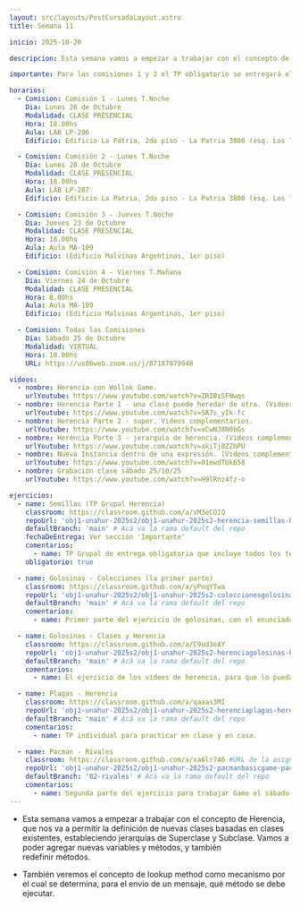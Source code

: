 ```yaml
---
layout: src/layouts/PostCursadaLayout.astro
title: Semana 11

inicio: 2025-10-20

descripcion: Esta semana vamos a empezar a trabajar con el concepto de Herencia, que nos va a permitir la definición de nuevas clases basadas en clases existentes, estableciendo jerarquías de Superclase y Subclase. Vamos a poder agregar nuevas variables y métodos, y también redefinir métodos.

importante: Para las comisiones 1 y 2 el TP obligatorio se entregará el 31/10. Para las comisiones 3 y 4 se entregará el 07/11.

horarios:
  - Comision: Comisión 1 - Lunes T.Noche
    Dia: Lunes 20 de Octubre
    Modalidad: CLASE PRESENCIAL
    Hora: 18.00hs
    Aula: LAB LP-206
    Edificio: Edificio La Patria, 2do piso - La Patria 3800 (esq. Los Toldos)

  - Comision: Comisión 2 - Lunes T.Noche
    Dia: Lunes 20 de Octubre
    Modalidad: CLASE PRESENCIAL
    Hora: 18.00hs
    Aula: LAB LP-207
    Edificio: Edificio La Patria, 2do piso - La Patria 3800 (esq. Los Toldos)

  - Comision: Comisión 3 - Jueves T.Noche
    Dia: Jueves 23 de Octubre
    Modalidad: CLASE PRESENCIAL
    Hora: 18.00hs
    Aula: Aula MA-109
    Edificio: (Edificio Malvinas Argentinas, 1er piso)

  - Comision: Comisión 4 - Viernes T.Mañana
    Dia: Viernes 24 de Octubre
    Modalidad: CLASE PRESENCIAL
    Hora: 8.00hs
    Aula: Aula MA-109
    Edificio: (Edificio Malvinas Argentinas, 1er piso)

  - Comision: Todas las Comisiones
    Dia: Sábado 25 de Octubre
    Modalidad: VIRTUAL
    Hora: 10.00hs
    URL: https://us06web.zoom.us/j/87187879948

videos:
  - nombre: Herencia con Wollok Game.
    urlYoutube: https://www.youtube.com/watch?v=ZRIBsSFNwqs
  - nombre: Herencia Parte 1 - una clase puede heredar de otra. (Videos complementarios).
    urlYoutube: https://www.youtube.com/watch?v=SA7s_yIk-fc
  - nombre: Herencia Parte 2 - super. Videos complementarios.
    urlYoutube: https://www.youtube.com/watch?v=xCwNJ8N0bGs
  - nombre: Herencia Parte 3 - jerarquía de herencia. (Videos complementarios).
    urlYoutube: https://www.youtube.com/watch?v=akiTj8ZZhPU
  - nombre: Nueva Instancia dentro de una expresión. (Videos complementarios).
    urlYoutube: https://www.youtube.com/watch?v=01ewdTUk658
  - nombre: Grabación clase sábado 25/10/25
    urlYoutube: https://www.youtube.com/watch?v=H9lRnz4fz-o

ejercicios:
  - name: Semillas (TP Grupal Herencia)
    classroom: https://classroom.github.com/a/xM3eCOIQ
    repoUrl: 'obj1-unahur-2025s2/obj1-unahur-2025s2-herencia-semillas-herencia-Semillas' # Acá va la URL del repo sin el "https://github.com/"
    defaultBranch: 'main' # Acá va la rama default del repo
    fechaDeEntrega: Ver sección 'Importante'
    comentarios:
      - name: TP Grupal de entrega obligatoria que incluye todos los temas vistos incluyendo herencia.
    obligatorio: true

  - name: Golosinas - Colecciones (la primer parte)
    classroom: https://classroom.github.com/a/yPoqYTwa
    repoUrl: 'obj1-unahur-2025s2/obj1-unahur-2025s2-coleccionesgolosinas-coleccionesGolosinas' # Acá va la URL del repo sin el "https://github.com/"
    defaultBranch: 'main' # Acá va la rama default del repo
    comentarios:
      - name: Primer parte del ejercicio de golosinas, con el enunciado y de cero para practicar.

  - name: Golosinas - Clases y Herencia
    classroom: https://classroom.github.com/a/C9ud3eAY
    repoUrl: 'obj1-unahur-2025s2/obj1-unahur-2025s2-herenciagolosinas-herenciaGolosinas' # Acá va la URL del repo sin el "https://github.com/"
    defaultBranch: 'main' # Acá va la rama default del repo
    comentarios:
      - name: El ejercicio de los videos de herencia, para que lo puedan practicar. Están implementadas las clases de cada golosina, está para arrancar con el enunciado.

  - name: Plagas - Herencia
    classroom: https://classroom.github.com/a/qaaas3MI
    repoUrl: 'obj1-unahur-2025s2/obj1-unahur-2025s2-herenciaplagas-herenciaPlagas' # Acá va la URL del repo sin el "https://github.com/"
    defaultBranch: 'main' # Acá va la rama default del repo
    comentarios:
      - name: TP individual para practicar en clase y en casa.

  - name: Pacman - Rivales
    classroom: https://classroom.github.com/a/xa6lr746 #URL de la asignación
    repoUrl: 'obj1-unahur-2025s2/obj1-unahur-2025s2-pacmanbasicgame-pacmanBasicGame' # Acá va la URL del repo sin el "https://github.com/"
    defaultBranch: '02-rivales' # Acá va la rama default del repo
    comentarios:
      - name: Segunda parte del ejercicio para trabajar Game el sábado.
---
```


- Esta semana vamos a empezar a trabajar con el concepto de Herencia, que nos va a permitir la definición de nuevas clases basadas en clases existentes, estableciendo jerarquías de Superclase y Subclase. Vamos a poder agregar nuevas variables y métodos, y también redefinir métodos.

- También veremos el concepto de lookup method como mecanismo por el cual se determina, para el envío de un mensaje, qué método se debe ejecutar.

